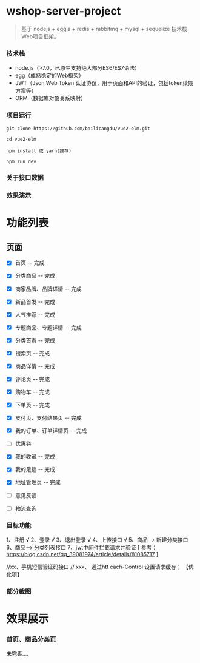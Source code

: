 # wshop-server-project
> 基于 nodejs + eggjs + redis + rabbitmq + mysql + sequelize 技术栈Web项目框架。


### 技术栈

- node.js（>7.0，已原生支持绝大部分ES6/ES7语法）
- egg（成熟稳定的Web框架）
- JWT（Json Web Token 认证协议，用于页面和API的验证，包括token续期方案等）
- ORM（数据库对象关系映射）


### 项目运行

```
git clone https://github.com/bailicangdu/vue2-elm.git  

cd vue2-elm

npm install 或 yarn(推荐)

npm run dev

```

### 关于接口数据

### 效果演示



# 功能列表

## 页面
- [x] 首页 -- 完成
- [x] 分类商品 -- 完成
- [x] 商家品牌、品牌详情 -- 完成
- [x] 新品首发 -- 完成
- [x] 人气推荐 -- 完成
- [x] 专题商品、专题详情 -- 完成
- [x] 分类首页 -- 完成
- [x] 搜索页 -- 完成
- [x] 商品详情 -- 完成
- [x] 评论页 -- 完成
- [x] 购物车 -- 完成
- [x] 下单页 -- 完成
- [x] 支付页、支付结果页 -- 完成
- [x] 我的订单、订单详情页 -- 完成
- [ ] 优惠卷
- [x] 我的收藏 -- 完成
- [x] 我的足迹 -- 完成
- [x] 地址管理页 -- 完成
- [ ] 意见反馈
- [ ] 物流查询


### 目标功能
 1、注册  √
 2、登录   √
 3、退出登录  √
 4、上传接口  √
 5、商品--> 新建分类接口  
 6、商品--> 分类列表接口
 7、jwt中间件拦截请求并验证  [ 参考：https://blog.csdn.net/qq_39081974/article/details/81085717 ]



 //xx、手机短信验证码接口
 // xxx、 通过htt cach-Control 设置请求缓存； 【优化项】

### 部分截图

# 效果展示

### 首页、商品分类页



未完善....
